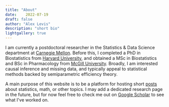 ```yaml
---
title: "About"
date:    2022-07-19
draft: false
author: "Alex Levis"
description: "short bio"
lightgallery: true
---
```


I am currently a postdoctoral researcher in the Statistics & Data
Science department at [Carnegie
Mellon](https://www.cmu.edu/dietrich/statistics-datascience/). Before
this, I completed a PhD in Biostatistics from [Harvard
University](https://gsas.harvard.edu/programs-of-study/all/biostatistics),
and obtained a MSc in Biostatistics and BSc in Pharmacology from
[McGill
University](https://www.mcgill.ca/epi-biostat-occh/education/grad/biostatistics). Broadly,
I am interested causal inference and missing data, and typically
appeal to statistical methods backed by semiparametric efficiency
theory.

A main purpose of this website is to be a platform for hosting short
[posts](/posts) about statistics, math, or other topics. I may add a
dedicated research page in the future, but for now feel free to check
me out on [Google
Scholar](https://scholar.google.com/citations?user=T-FpnSYAAAAJ&hl=en)
to see what I've worked on.
